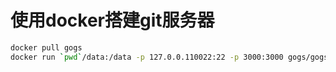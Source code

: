 #  使用docker搭建git服务器

```bash
docker pull gogs
docker run `pwd`/data:/data -p 127.0.0.110022:22 -p 3000:3000 gogs/gogs 
```

